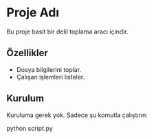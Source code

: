 # Proje Adı

Bu proje basit bir delil toplama aracı içindir.

## Özellikler
- Dosya bilgilerini toplar.
- Çalışan işlemleri listeler.

## Kurulum
Kuruluma gerek yok. Sadece şu komutla çalıştırın:


python script.py

